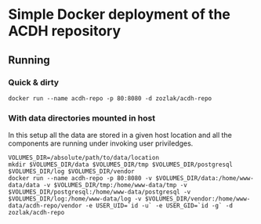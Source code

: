 # Simple Docker deployment of the ACDH repository

## Running

### Quick & dirty

```
docker run --name acdh-repo -p 80:8080 -d zozlak/acdh-repo
```

### With data directories mounted in host

In this setup all the data are stored in a given host location and all the components are running under invoking user priviledges.

```
VOLUMES_DIR=/absolute/path/to/data/location
mkdir $VOLUMES_DIR/data $VOLUMES_DIR/tmp $VOLUMES_DIR/postgresql $VOLUMES_DIR/log $VOLUMES_DIR/vendor
docker run --name acdh-repo -p 80:8080 -v $VOLUMES_DIR/data:/home/www-data/data -v $VOLUMES_DIR/tmp:/home/www-data/tmp -v $VOLUMES_DIR/postgresql:/home/www-data/postgresql -v $VOLUMES_DIR/log:/home/www-data/log -v $VOLUMES_DIR/vendor:/home/www-data/acdh-repo/vendor -e USER_UID=`id -u` -e USER_GID=`id -g` -d zozlak/acdh-repo
```

